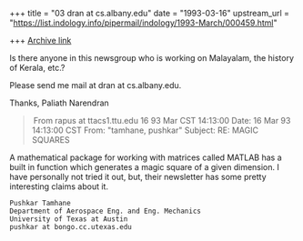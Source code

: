 +++
title = "03 dran at cs.albany.edu"
date = "1993-03-16"
upstream_url = "https://list.indology.info/pipermail/indology/1993-March/000459.html"

+++
[Archive link](https://list.indology.info/pipermail/indology/1993-March/000459.html)


Is there anyone in this newsgroup who is working on
Malayalam, the history of Kerala, etc.?

Please send me mail at dran at cs.albany.edu.

Thanks,
Paliath Narendran 



> From rapus at ttacs1.ttu.edu 16 93 Mar CST 14:13:00
Date: 16 Mar 93 14:13:00 CST
From: "tamhane, pushkar" <rapus at ttacs1.ttu.edu>
Subject: RE: MAGIC SQUARES


A mathematical package for working with matrices called MATLAB has a 
built in function which generates a magic square of a given
dimension. I have personally not tried it out, but, their newsletter
has some pretty interesting claims about it.

	Pushkar Tamhane
	Department of Aerospace Eng. and Eng. Mechanics
	University of Texas at Austin
	pushkar at bongo.cc.utexas.edu






